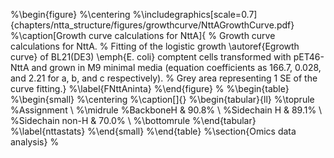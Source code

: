 %\begin{figure}
%\centering
%\includegraphics[scale=0.7]{chapters/ntta_structure/figures/growthcurve/NttAGrowthCurve.pdf}
%\caption[Growth curve calculations for NttA]{
%	Growth curve calculations for NttA.
%	Fitting of the logistic growth \autoref{Egrowth curve} of BL21(DE3) \emph{E. coli} comptent cells transformed with pET46-NttA and grown in M9 minimal media (equation coefficients as 166.7, 0.028, and 2.21 for a, b, and c respectively).
%	Grey area representing 1 SE of the curve fitting.}
%\label{FNttAninta}
%\end{figure}
%
%\begin{table}
%\begin{small}
%\centering
%\caption[]{}
%\begin{tabular}{ll}
%\toprule
%Assignment \\
%\midrule
%BackboneH & 90.8\% \\
%Sidechain H & 89.1\% \\
%Sidechain non-H & 70.0\% \\
%\bottomrule
%\end{tabular}
%\label{nttastats}
%\end{small}
%\end{table}
%\section{Omics data analysis}
%
